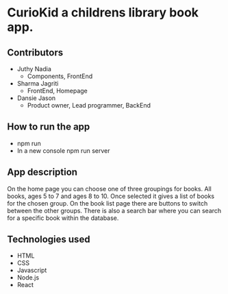 # CurioKid a childrens library book app.

## Contributors
- Juthy Nadia
    - Components, FrontEnd
- Sharma Jagriti
    - FrontEnd, Homepage
- Dansie Jason
    - Product owner, Lead programmer, BackEnd

## How to run the app
- npm run
- In a new console npm run server

## App description
On the home page you can choose one of three groupings for books. All books, ages 5 to 7 and ages 8 to 10. Once selected it gives a list of books for the chosen group. On the book list page there are buttons to switch between the other groups. There is also a search bar where you can search for a specific book within the database.

## Technologies used
- HTML
- CSS
- Javascript
- Node.js
- React